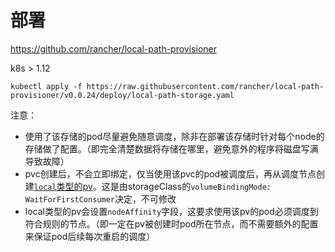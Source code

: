 # 部署


https://github.com/rancher/local-path-provisioner

k8s > 1.12

```shell
kubectl apply -f https://raw.githubusercontent.com/rancher/local-path-provisioner/v0.0.24/deploy/local-path-storage.yaml
```

注意：

- 使用了该存储的pod尽量避免随意调度，除非在部署该存储时针对每个node的存储做了配置。（即完全清楚数据将存储在哪里，避免意外的程序将磁盘写满导致故障）
- pvc创建后，不会立即绑定，仅当使用该pvc的pod被调度后，再从调度节点创建[`local`类型的pv](https://kubernetes.io/zh-cn/docs/concepts/storage/volumes/#local)。这是由storageClass的`volumeBindingMode: WaitForFirstConsumer`决定，不可修改
- local类型的pv会设置`nodeAffinity`字段，这要求使用该pv的pod必须调度到符合规则的节点。（即一定在pv被创建时pod所在节点，而不需要额外的配置来保证pod后续每次重启的调度）
